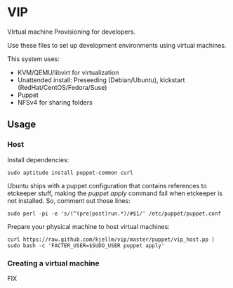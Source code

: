 VIP
===

VIrtual machine Provisioning for developers.

Use these files to set up development environments using virtual
machines.

This system uses:

- KVM/QEMU/libvirt for virtualization
- Unattended install: Preseeding (Debian/Ubuntu), kickstart (RedHat/CentOS/Fedora/Suse)
- Puppet
- NFSv4 for sharing folders


Usage
-----

### Host

Install dependencies:

    sudo aptitude install puppet-common curl

Ubuntu ships with a puppet configuration that contains references to
etckeeper stuff, making the _puppet apply_ command fail when etckeeper
is not installed. So, comment out those lines:

    sudo perl -pi -e 's/(^(pre|post)run.*)/#$1/' /etc/puppet/puppet.conf

Prepare your physical machine to host virtual machines:

    curl https://raw.github.com/kjellm/vip/master/puppet/vip_host.pp | sudo bash -c 'FACTER_USER=$SUDO_USER puppet apply'

### Creating a virtual machine

FIX
